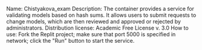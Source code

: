 Name: Chistyakova_exam
Description: The container provides a service for validating models based on hash sums. It allows users to submit requests to change models, which are then reviewed and approved or rejected by administrators.
Distribution license: Academic Free License v. 3.0
How to use: Fork the Replit project; make sure that port 5000 is specified in network; click the "Run" button to start the service.

